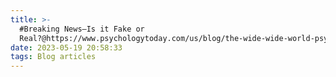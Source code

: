 ```yaml
---
title: >-
  #Breaking News—Is it Fake or
  Real?@https://www.psychologytoday.com/us/blog/the-wide-wide-world-psychology/201706/breaking-news-is-it-fake-or-real
date: 2023-05-19 20:58:33
tags: Blog articles
---
```

